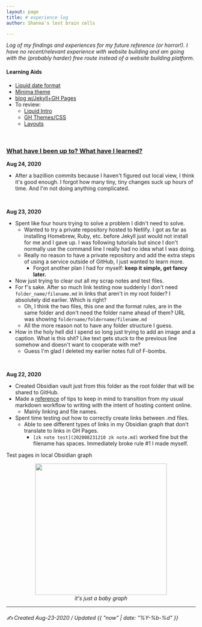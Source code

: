```yaml
---
layout: page
title: # experience log
author: Shanna's lost brain cells

---
```

<i>
Log of my findings and experiences for my future reference (or horror!). I have no recent/relevant experience with website building and am going with the (probably harder) free route instead of a website building platform.</i>


#### Learning Aids
- [Liquid date format](https://shopify.github.io/liquid/filters/date/)
- [Minima theme](https://github.com/jekyll/minima)
- [blog w/Jekyll+GH Pages](https://kalyanv.com/2018/09/12/build-a-blog-using-jekyll-and-deploy-to-github-pages-and-set-custom-domain.html)
- To review: 
	- [Liquid Intro](https://shopify.github.io/liquid/basics/introduction/)
	- [GH Themes/CSS](https://docs.github.com/en/github/working-with-github-pages/adding-a-theme-to-your-github-pages-site-using-jekyll)
	- [Layouts](https://jekyllrb.com/docs/step-by-step/04-layouts/)

<br>

### <ins>What have I been up to? What have I learned?</ins>



**Aug 24, 2020**
- After a bazillion commits because I haven't figured out local view, I think it's good enough. I forgot how many tiny, tiny changes suck up hours of time. And I'm not doing anything complicated.

<br>

**Aug 23, 2020**
- Spent like four hours trying to solve a problem I didn't need to solve.
	- Wanted to try a private repository hosted to Netlify. I got as far as installing Homebrew, Ruby, etc. before Jekyll just would not install for me and I gave up. I was following tutorials but since I don't normally use the command line I really had no idea what I was doing.
	- Really no reason to have a private repository and add the extra steps of using a service outside of GitHub, I just wanted to learn more.
		- Forgot another plan I had for myself: **keep it simple, get fancy later.** 
- Now just trying to clear out all my scrap notes and test files.
- For f's sake. After so much link testing now suddenly I don't need `folder_name/filename.md` in links that aren't in my root folder? I absolutely did earlier. Which is right?
	- Oh, I think the two files, this one and the format rules, are in the same folder and don't need the folder name ahead of them? URL was showing `foldername/foldername/filename.md`
	- All the more reason not to have any folder structure I guess.
- How in the holy hell did I spend so long just trying to add an image and a caption. What is this shit? Like text gets stuck to the previous line somehow and doesn't want to cooperate with me?
	- Guess I'm glad I deleted my earlier notes full of F-bombs.


<br>

**Aug 22, 2020**
- Created Obsidian vault just from this folder as the root folder that will be shared to GitHub.
- Made a [reference](new_format_rules.md) of tips to keep in mind to transition from my usual markdown workflow to writing with the intent of hosting content online.
	- Mainly linking and file names.
- Spent time testing out how to correctly create links between .md files.
	- Able to see different types of links in my Obsidian graph that don't translate to links in GH Pages.
		- `[zk note test](202008231210 zk note.md)` worked fine but the filename has spaces. Immediately broke rule #1 I made myself.

Test pages in local Obsidian graph

<p align="center">
  <img align="center" width="350" src="https://raw.githubusercontent.com/ShannaSeigel/Slipbox/master/attachments/20200823170128_graph.png"><br>
	<i>it's just a baby graph</i>
</p>



---


###### ✍️ Created Aug-23-2020 / Updated {{ "now" | date: "%Y-%b-%d" }}
